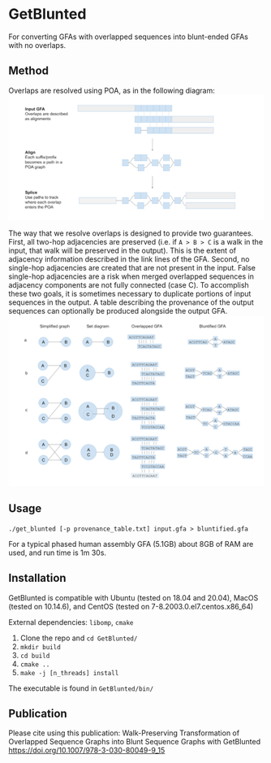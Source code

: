# GetBlunted

For converting GFAs with overlapped sequences into blunt-ended GFAs with no overlaps.

## Method

Overlaps are resolved using POA, as in the following diagram:
![POA alignment](images/overlap_poa_diagram.svg)

The way that we resolve overlaps is designed to provide two guarantees. First, all two-hop adjacencies are preserved (i.e. if `A > B > C` is a walk in the input, that walk will be preserved in the output). This is the extent of adjacency information described in the link lines of the GFA. Second, no single-hop adjacencies are created that are not present in the input. False single-hop adjacencies are a risk when merged overlapped sequences in adjacency components are not fully connected (case C). To accomplish these two goals, it is sometimes necessary to duplicate portions of input sequences in the output. A table describing the provenance of the output sequences can optionally be produced alongside the output GFA.
![Diploid examples](images/example_bluntification_cases.svg)

## Usage

```./get_blunted [-p provenance_table.txt] input.gfa > bluntified.gfa```

For a typical phased human assembly GFA (5.1GB) about 8GB of RAM are used, and run time is 1m 30s.

## Installation

GetBlunted is compatible with Ubuntu (tested on 18.04 and 20.04), MacOS (tested on 10.14.6), and CentOS (tested on 7-8.2003.0.el7.centos.x86_64)

External dependencies: `libomp`, `cmake`

1. Clone the repo and `cd GetBlunted/`
2. `mkdir build`
3. `cd build`
4. `cmake ..`
5. `make -j [n_threads] install`

The executable is found in `GetBlunted/bin/`

## Publication

Please cite using this publication:
Walk-Preserving Transformation of Overlapped Sequence Graphs into Blunt Sequence Graphs with GetBlunted 
https://doi.org/10.1007/978-3-030-80049-9_15 
